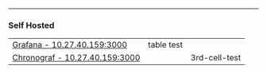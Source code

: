 
#
---
### Self Hosted
||||
|--|--|--|
|[Grafana - 10.27.40.159:3000](10.27.40.159:3000)|table test||
|[Chronograf - 10.27.40.159:3000](10.27.40.159:3000)||3rd-cell-test|
